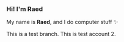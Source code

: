 ### Hi! I'm Raed

My name is **Raed**, and I do computer stuff ✨

This is a test branch.
This is test account 2.
